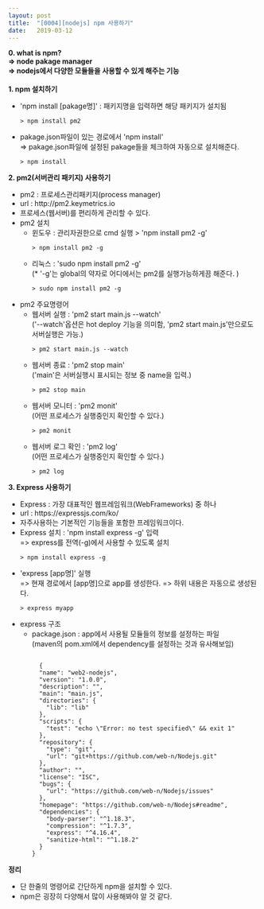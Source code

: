 ```yaml
---
layout: post
title:  "[0004][nodejs] npm 사용하기"
date:   2019-03-12
---
```


**0. what is npm?**
<br>
**=> node pakage manager**
<br>
**=> nodejs에서 다양한 모듈들을 사용할 수 있게 해주는 기능**
<br>
<br>
**1. npm 설치하기**
<ul class="circle lm20">
  <li>'npm install [pakage명]' : 패키지명을 입력하면 해당 패키지가 설치됨
    <pre><code class="language-node">> npm install pm2</code></pre>
  </li>
  <li>pakage.json파일이 있는 경로에서 'npm install'<br>
    => pakage.json파일에 설정된 pakage들을 체크하여 자동으로 설치해준다.
    <pre><code class="language-node">> npm install</code></pre>
  </li>
</ul>

**2. pm2(서버관리 패키지) 사용하기**
<ul class="disc lm20">
  <li>pm2 : 프로세스관리패키지(process manager)</li>
  <li>url : http://pm2.keymetrics.io</li>
  <li>프로세스(웹서버)를 편리하게 관리할 수 있다.</li>
  <li>pm2 설치
    <ul class="circle lm30">
      <li>윈도우 : 관리자권한으로 cmd 실행 > 'npm install pm2 -g'
        <pre><code class="language-node">> npm install pm2 -g</code></pre>
      </li>
      <li>리눅스 : 'sudo npm install pm2 -g'<br>
        (* '-g'는 global의 약자로 어디에서는 pm2를 실행가능하게끔 해준다. )
        <pre><code class="language-node">> sudo npm install pm2 -g</code></pre>
      </li>        
    </ul>
  </li>
  <li>pm2 주요명령어
    <ul class="circle lm30">
      <li>웹서버 실행 : 'pm2 start main.js --watch'<br>
        ('--watch'옵션은 hot deploy 기능을 의미함, 'pm2 start main.js'만으로도 서버실행은 가능.)
        <pre><code class="language-node">> pm2 start main.js --watch</code></pre>
      </li>
      <li>웹서버 종료 : 'pm2 stop main'<br>
        ('main'은 서버실행시 표시되는 정보 중 name을 입력.)
        <pre><code class="language-node">> pm2 stop main</code></pre>
      </li>
      <li>웹서버 모니터 : 'pm2 monit'<br>
        (어떤 프로세스가 실행중인지 확인할 수 있다.)
        <pre><code class="language-node">> pm2 monit</code></pre>
      </li> 
      <li>웹서버 로그 확인 : 'pm2 log'<br>
        (어떤 프로세스가 실행중인지 확인할 수 있다.)
        <pre><code class="language-node">> pm2 log</code></pre>
      </li>        
    </ul>
  </li>  
</ul>

**3. Express 사용하기**
<ul class="disc lm20">
  <li>Express : 가장 대표적인 웹프레임워크(WebFrameworks) 중 하나</li>
  <li>url : https://expressjs.com/ko/</li>
  <li>자주사용하는 기본적인 기능들을 포함한 프레임워크이다.</li>
  <li>Express 설치 : 'npm install express -g' 입력<br>
    => express를 전역(-g)에서 사용할 수 있도록 설치
    <pre><code class="language-node">> npm install express -g</code></pre>
  </li>
  <li>'express [app명]' 실행<br>
    => 현재 경로에서 [app명]으로 app를 생성한다.
    => 하위 내용은 자동으로 생성된다.
    <pre><code class="language-node">> express myapp</code></pre>
  </li>
  <li>express 구조
    <ul class="circle lm30">
      <li>package.json : app에서 사용될 모듈들의 정보를 설정하는 파일<br>
        (maven의 pom.xml에서 dependency를 설정하는 것과 유사해보임)
        <pre><code class="language-xml">
  {
  "name": "web2-nodejs",
  "version": "1.0.0",
  "description": "",
  "main": "main.js",
  "directories": {
    "lib": "lib"
  },
  "scripts": {
    "test": "echo \"Error: no test specified\" && exit 1"
  },
  "repository": {
    "type": "git",
    "url": "git+https://github.com/web-n/Nodejs.git"
  },
  "author": "",
  "license": "ISC",
  "bugs": {
    "url": "https://github.com/web-n/Nodejs/issues"
  },
  "homepage": "https://github.com/web-n/Nodejs#readme",
  "dependencies": {
    "body-parser": "^1.18.3",
    "compression": "^1.7.3",
    "express": "^4.16.4",
    "sanitize-html": "^1.18.2"
  }
}
</code></pre>
      </li>    
    </ul>
  </li>  
</ul>

**정리**
<div class="summary">
   <ul>
     <li>단 한줄의 명령어로 간단하게 npm을 설치할 수 있다.</li>
     <li>npm은 굉장히 다양해서 많이 사용해봐야 알 것 같다.</li>
   </ul>
</div>
